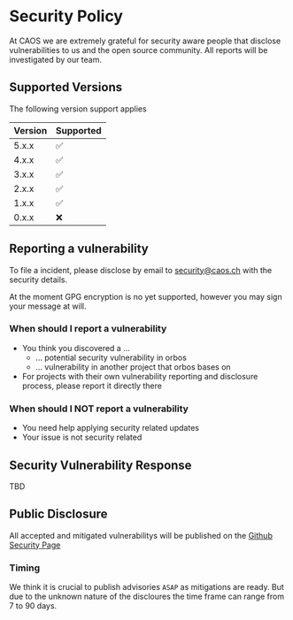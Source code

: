 # Security Policy

At CAOS we are extremely grateful for security aware people that disclose vulnerabilities to us and the open source community. All reports will be investigated by our team.

## Supported Versions

The following version support applies

| Version | Supported                               |
| ------- | ------------------                      |
| 5.x.x   | :white_check_mark:  |
| 4.x.x   | :white_check_mark:  |
| 3.x.x   | :white_check_mark:  |
| 2.x.x   | :white_check_mark:                      |
| 1.x.x   | :white_check_mark:                      |
| 0.x.x   | :x:                                     |

## Reporting a vulnerability

To file a incident, please disclose by email to security@caos.ch with the security details.

At the moment GPG encryption is no yet supported, however you may sign your message at will.

### When should I report a vulnerability

* You think you discovered a ...
  * ... potential security vulnerability in orbos
  * ... vulnerability in another project that orbos bases on
* For projects with their own vulnerability reporting and disclosure process, please report it directly there

### When should I NOT report a vulnerability

* You need help applying security related updates
* Your issue is not security related

## Security Vulnerability Response

TBD

## Public Disclosure

All accepted and mitigated vulnerabilitys will be published on the [Github Security Page](https://github.com/caos/orbos/security/advisories)

### Timing

We think it is crucial to publish advisories `ASAP` as mitigations are ready. But due to the unknown nature of the discloures the time frame can range from 7 to 90 days.
